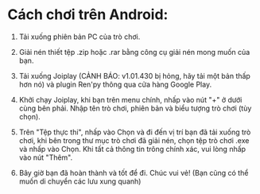 # Cách chơi trên Android:

1. Tải xuống phiên bản PC của trò chơi.

2. Giải nén thiết tệp .zip hoặc .rar bằng công cụ giải nén mong muốn của bạn.

3. Tải xuống Joiplay (CẢNH BÁO: v1.01.430 bị hỏng, hãy tải một bản thấp hơn nó) và plugin Ren'py thông qua cửa hàng Google Play.

4. Khởi chạy Joiplay, khi bạn trên menu chính, nhấp vào nút "+" ở dưới cùng bên phải. Nhập tên trò chơi, phiên bản và biểu tượng trò chơi (tùy chọn).

5. Trên "Tệp thực thi", nhấp vào Chọn và đi đến vị trí bạn đã tải xuống trò chơi, khi bên trong thư mục trò chơi đã giải nén, chọn tệp trò chơi .exe và nhấp vào Chọn. Khi tất cả thông tin trông chính xác, vui lòng nhấp vào nút "Thêm".

6. Bây giờ bạn đã hoàn thành và tốt để đi. Chúc vui vẻ! (Bạn cũng có thể muốn di chuyển các lưu xung quanh)
